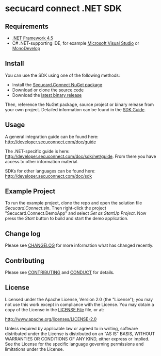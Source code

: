 # secucard connect .NET SDK


## Requirements

- [.NET Framework 4.5](https://www.microsoft.com/en-US/download/details.aspx?id=30653)
- C# .NET-supporting IDE, for example [Microsoft Visual Studio](https://www.visualstudio.com/downloads/download-visual-studio-vs.aspx) or [MonoDevelop](http://www.monodevelop.com/download/)


## Install

You can use the SDK using one of the following methods:

* Install the [Secucard.Connect NuGet package](https://www.nuget.org/packages/Secucard.Connect/)
* Download or clone the [source code](https://github.com/secucard/secucard-connect-net-sdk)
* Download the [latest binary release](https://github.com/secucard/secucard-connect-net-sdk/releases)

Then, reference the NuGet package, source project or binary release from your own project. Detailed information can be found in the [SDK Guide](http://developer.secuconnect.com/doc/sdk/net/guide/README).


## Usage

A general integration guide can be found here: http://developer.secuconnect.com/doc/guide

The .NET-specific guide is here: http://developer.secuconnect.com/doc/sdk/net/guide. From there you have access to other information material.

SDKs for other languages can be found here: http://developer.secuconnect.com/doc/sdk


## Example Project

To run the example project, clone the repo and open the solution file *Secucard.Connect.sln*. Then right-click the project "Secucard.Connect.DemoApp" and select *Set as StartUp Project*. Now press the *Start* button to build and start the demo application.


## Change log

Please see [CHANGELOG](CHANGELOG.md) for more information what has changed recently.


## Contributing

Please see [CONTRIBUTING](CONTRIBUTING.md) and [CONDUCT](CONDUCT.md) for details.


## License

Licensed under the Apache License, Version 2.0 (the "License");
you may not use this work except in compliance with the License.
You may obtain a copy of the License in the [LICENSE File](LICENSE) file, or at:

   http://www.apache.org/licenses/LICENSE-2.0

Unless required by applicable law or agreed to in writing, software
distributed under the License is distributed on an "AS IS" BASIS,
WITHOUT WARRANTIES OR CONDITIONS OF ANY KIND, either express or implied.
See the License for the specific language governing permissions and
limitations under the License.